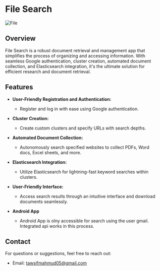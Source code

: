 # File Search
![File](https://github.com/tawsifmahmud05/SmartScrape/assets/85132422/4a249846-76ba-4d71-8150-08f8555b544c)
## Overview

File Search is a robust document retrieval and management app that simplifies the process of organizing and accessing information. With seamless Google authentication, cluster creation, automated document collection, and Elasticsearch integration, it's the ultimate solution for efficient research and document retrieval.

## Features

- **User-Friendly Registration and Authentication:**
  - Register and log in with ease using Google authentication.

- **Cluster Creation:**
  - Create custom clusters and specify URLs with search depths.

- **Automated Document Collection:**
  - Autonomously search specified websites to collect PDFs, Word docs, Excel sheets, and more.

- **Elasticsearch Integration:**
  - Utilize Elasticsearch for lightning-fast keyword searches within clusters.

- **User-Friendly Interface:**
  - Access search results through an intuitive interface and download documents seamlessly.
    
- **Android App**
  - Android App is olny accessible for search using the user gmail. Integrated api works in this process.


## Contact

For questions or suggestions, feel free to reach out:

- Email: tawsifmahmud05@gmail.com
